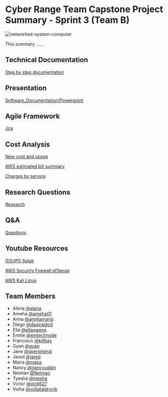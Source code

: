 # Cyber Range Team Capstone Project Summary - Sprint 3 (Team B)

![networked-system-computer](https://user-images.githubusercontent.com/123824782/236960235-a0a9f0f4-db58-421d-a345-ba7868f69a31.jpg)

This summary ......



## Technical Documentation

[Step by step documentation](https://docs.google.com/document/d/12MrB4sbUnF1ZJhR_CbEm4uQhG_kIhjHG_TyX9EsS8Xg/edit)

## Presentation

[Software_Documentation/Powerpoint](xxxx)


## Agile Framework
[Jira ](https://user-images.githubusercontent.com/123824782/236962973-734721cc-a14a-44c3-a1ab-a427ffe5111b.png)

## Cost Analysis
[New cost and usage](https://files.slack.com/files-pri/T03MH73HJAE-F057DAKSZ5K/img_1824.png) 

[AWS estimated bill summary](https://files.slack.com/files-pri/T03MH73HJAE-F0571NFGFST/img_1826.png) 

[Charges by service](https://files.slack.com/files-pri/T03MH73HJAE-F057DAKT2UV/img_1825.png) 


## Research Questions

[Research](https://docs.google.com/document/d/1rRxdxQ334ZzJSNcDbLFNszmqBZupztU9yLb4TkG1hk8/edit)

## Q&A

[Questions](https://docs.google.com/document/d/1nwt-gR4p54zBJiEdsXLcyviLkwR1e_oZvAK6U_h1xE0/edit) 

## Youtube Resources 

[IDS/IPS Spluk](https://www.youtube.com/watch?v=-SXjJi8BPT4)

[AWS Secuirty Firewall pfSense](https://youtu.be/vAXYUgsXCHg)

[AWS Kali Linux](https://m.youtube.com/watch?v=QWQ-LQL1owE&feature=youtu.be)


## Team Members
- Alena [@alena](https://www.github.com/)
- Ameha [@ameha01](https://github.com/orgs/cybertrainingrange/people/ameha01)
- Anna [@annitamaria](https://github.com/orgs/cybertrainingrange/people/ANNITAMARIA)
- Diego [@dagiraldo3](https://github.com/orgs/cybertrainingrange/people/dagiraldo3)
- Ella [@ellaowens](https://github.com/ellaowens)
- Emilie [@emtechnode](https://github.com/emtechnode)
- Francisco [@killbay](https://github.com/orgs/cybertrainingrange/people/killbay)
- Gyan [@gyan](https://www.github.com/octokatherine)
- Jane [@jjperipheral](https://github.com/jjperipheral)
- Jared [@jared](https://www.github.com/)
- Maira [@maira](https://www.github.com/)
- Nancy [@nancyuddin](https://github.com/nancyuddin)
- Neiman [@Neiman](https://github.com/orgs/cybertrainingrange/people/bull-in-the-heather)
- Tyesha [@tyesha](https://www.github.com/)
- Victor [@vick627](https://github.com/orgs/cybertrainingrange/people/vick627)
- Volha [@voliatalatynik](https://github.com/orgs/cybertrainingrange/people/voliatalatynik)

